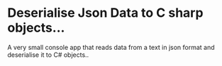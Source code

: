 # Deserialise Json Data to C sharp objects...
A very small console app that reads data from a text in json format and deserialise it to C# objects..

